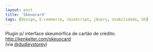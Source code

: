 ```yaml
---
layout: post
title: 'Skeuocard'
tags: [Design, E-commerce, JavaScript, jQuery, Usabilidade, UX]
---
```


Plugin p/ interface skeumórfica de cartão de crédito.<br>
<http://kenkeiter.com/skeuocard><br>
(via [@dudleystorey](https://twitter.com/dudleystorey/status/363050214661173248))
